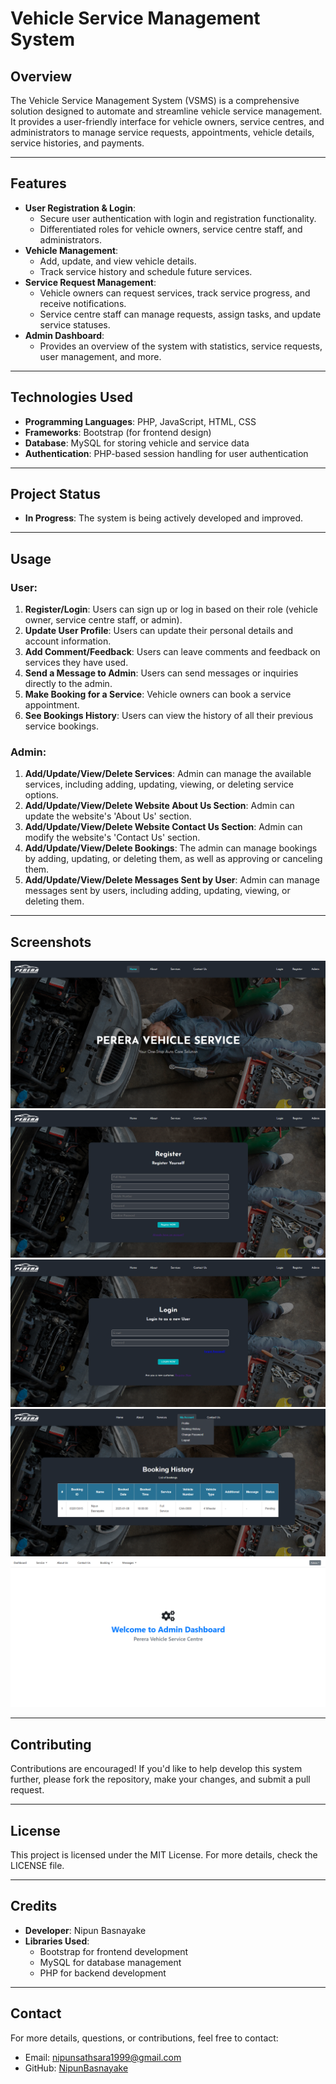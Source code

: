 # **Vehicle Service Management System**

## **Overview**
The Vehicle Service Management System (VSMS) is a comprehensive solution designed to automate and streamline vehicle service management. It provides a user-friendly interface for vehicle owners, service centres, and administrators to manage service requests, appointments, vehicle details, service histories, and payments.

---

## **Features**
- **User Registration & Login**:
  - Secure user authentication with login and registration functionality.
  - Differentiated roles for vehicle owners, service centre staff, and administrators.
- **Vehicle Management**:
  - Add, update, and view vehicle details.
  - Track service history and schedule future services.
- **Service Request Management**:
  - Vehicle owners can request services, track service progress, and receive notifications.
  - Service centre staff can manage requests, assign tasks, and update service statuses.
- **Admin Dashboard**:
  - Provides an overview of the system with statistics, service requests, user management, and more.

---

## **Technologies Used**
- **Programming Languages**: PHP, JavaScript, HTML, CSS
- **Frameworks**: Bootstrap (for frontend design)
- **Database**: MySQL for storing vehicle and service data
- **Authentication**: PHP-based session handling for user authentication

---

## **Project Status**
- **In Progress**: The system is being actively developed and improved.

---

## **Usage**

### **User:**
1. **Register/Login**: Users can sign up or log in based on their role (vehicle owner, service centre staff, or admin).
2. **Update User Profile**: Users can update their personal details and account information.
3. **Add Comment/Feedback**: Users can leave comments and feedback on services they have used.
4. **Send a Message to Admin**: Users can send messages or inquiries directly to the admin.
5. **Make Booking for a Service**: Vehicle owners can book a service appointment.
6. **See Bookings History**: Users can view the history of all their previous service bookings.

### **Admin:**
1. **Add/Update/View/Delete Services**: Admin can manage the available services, including adding, updating, viewing, or deleting service options.
2. **Add/Update/View/Delete Website About Us Section**: Admin can update the website's 'About Us' section.
3. **Add/Update/View/Delete Website Contact Us Section**: Admin can modify the website's 'Contact Us' section.
4. **Add/Update/View/Delete Bookings**: The admin can manage bookings by adding, updating, or deleting them, as well as approving or canceling them.
5. **Add/Update/View/Delete Messages Sent by User**: Admin can manage messages sent by users, including adding, updating, viewing, or deleting them.

---

## **Screenshots**
![Placeholder for Screenshot 1](Screenshots/home.png)
![Placeholder for Screenshot 1](Screenshots/register.png)
![Placeholder for Screenshot 1](Screenshots/login.png)
![Placeholder for Screenshot 1](Screenshots/services.png)
![Placeholder for Screenshot 1](Screenshots/admin.png)

---

## **Contributing**
Contributions are encouraged! If you'd like to help develop this system further, please fork the repository, make your changes, and submit a pull request.

---

## **License**
This project is licensed under the MIT License. For more details, check the LICENSE file.

---

## **Credits**
- **Developer**: Nipun Basnayake
- **Libraries Used**:
  - Bootstrap for frontend development
  - MySQL for database management
  - PHP for backend development

---

## **Contact**
For more details, questions, or contributions, feel free to contact:
- Email: [nipunsathsara1999@gmail.com](mailto:nipunsathsara1999@gmail.com)
- GitHub: [NipunBasnayake](https://github.com/NipunBasnayake)
